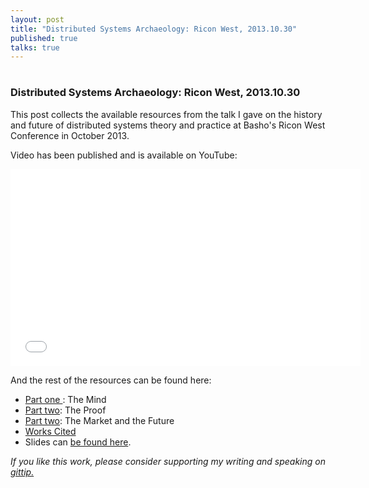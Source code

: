 ```yaml
---
layout: post
title: "Distributed Systems Archaeology: Ricon West, 2013.10.30"
published: true
talks: true
---
```

# 
# 
### Distributed Systems Archaeology: Ricon West, 2013.10.30

This post collects the available resources from the talk I gave on the history and future of distributed systems theory and practice at Basho's Ricon West Conference in October 2013.

Video has been published and is available on YouTube:

<iframe width="560" height="315" src="//www.youtube.com/embed/Wp08EmQtP44?rel=0" frameborder="0" allowfullscreen></iframe>

And the rest of the resources can be found here:

* <a href="http://michaelrbernste.in/2013/11/19/distributed-systems-archaeology-part-one.html">Part one </a>: The Mind
* <a href="http://michaelrbernste.in/2013/11/20/distributed-systems-archaeology-part-two.html">Part two</a>: The Proof
* <a href="http://michaelrbernste.in/2013/11/20/distributed-systems-archaeology-part-two.html">Part two</a>: The Market and the Future
* <a href="http://michaelrbernste.in/2013/11/06/distributed-systems-archaeology-works-cited.html">Works Cited</a>
* Slides can <a href="https://speakerdeck.com/mrb/distributed-systems-archaeology">be found here</a>. 

*If you like this work, please consider supporting my writing and speaking on <a href="https://www.gittip.com/mrb_bk/">gittip.</a>*
